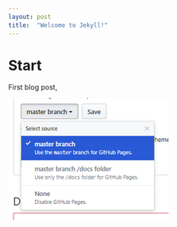 ```yaml
---
layout: post
title:  "Welcome to Jekyll!"
---
```


# Start

First blog post,

![](../img/github-entry-settings-4.png)
